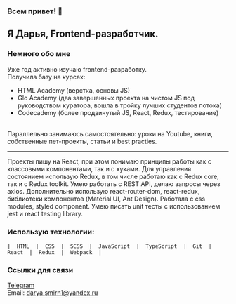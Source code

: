 ### Всем привет! 👋

## Я Дарья, Frontend-разработчик. 

### Немного обо мне
Уже год активно изучаю frontend-разработку. <br>
Получила базу на курсах:  
 - HTML Academy (верстка, основы JS)
 - Glo Academy (два завершенных проекта на чистом JS под руководством куратора, вошла в тройку лучших студентов потока)
 - Codecademy (более продвинутый JS, React, Redux, тестирование)  
 <br>
Параллельно занимаюсь самостоятельно: уроки на Youtube, книги, собственные пет-проекты, статьи и best practies.
<br><hr>
Проекты пишу на React, при этом понимаю принципы работы как с классовыми компонентами, так и с хуками. 
Для управления состоянием использую Redux, в том числе работаю как с Redux core, так и с Redux toolkit.
Умею работать с REST API, делаю запросы через axios.
Дополнительно использую react-router-dom, react-redux, библиотеки компонентов (Material UI, Ant Design). Работала с css modules, styled component.
Умею писать unit тесты с использованием jest и react testing library.

### __Использую технологии:__
`|  HTML  |  CSS  |  SCSS  |  JavaScript  |  TypeScript  |  Git  |  React  |  Redux  |  Webpack  |`

### Ссылки для связи
[Telegram](https://t.me/Daria_Smirnova_60) <br>
Email: darya.smirn1@yandex.ru



<!--
**smirnova-daria/smirnova-daria** is a ✨ _special_ ✨ repository because its `README.md` (this file) appears on your GitHub profile.

Here are some ideas to get you started:

- 🔭 I’m currently working on ...
- 🌱 I’m currently learning ...
- 👯 I’m looking to collaborate on ...
- 🤔 I’m looking for help with ...
- 💬 Ask me about ...
- 📫 How to reach me: ...
- 😄 Pronouns: ...
- ⚡ Fun fact: ...
-->
